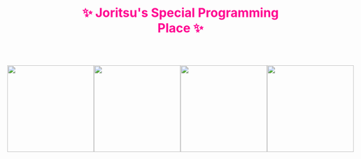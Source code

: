 <h1 align="center" style="color:#FF0090;">✨ Joritsu's Special Programming Place ✨</h1>

<br><br/>
<div style="display: flex; justify-content: center; align-items: center; gap: 0;">
  <img src="https://github.com/user-attachments/assets/2a6122ab-61fb-4c3e-aa32-8422f9b9befd" width="198" height="198" style="border: none;"/>
  <img src="https://github.com/user-attachments/assets/959451ff-2016-42f7-bf4b-353da49194d5" width="198" height="198" style="border: none;"/>
  <img src="https://github.com/user-attachments/assets/0123eb52-049c-4fc4-bafe-f2a447b82524" width="198" height="198" style="border: none;"/>
  <img src="https://github.com/user-attachments/assets/280ea12a-afd0-43bb-8534-63aa206852b1" width="198" height="198" style="border: none;"/>
</div>
